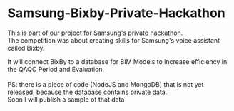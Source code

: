 # Samsung-Bixby-Private-Hackathon
This is part of our project for Samsung's private hackathon.</br>
The competition was about creating skills for Samsung's voice assistant called Bixby.</br>

It will connect BixBy to a database for BIM Models to increase efficiency in the QAQC Period and Evaluation.</br>
</br>
PS: there is a piece of code (NodeJS and MongoDB) that is not yet released, because the database contains private data.</br> Soon I will publish a sample of that data</br>
